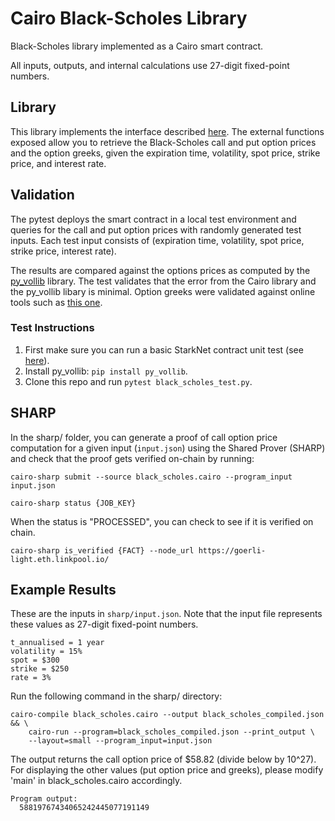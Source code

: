 # Cairo Black-Scholes Library

Black-Scholes library implemented as a Cairo smart contract.

All inputs, outputs, and internal calculations use 27-digit fixed-point numbers.

## Library

This library implements the interface described
[here](https://blog.lyra.finance/cairo-developer-grant/). The external functions
exposed allow you to retrieve the Black-Scholes call and put option prices and
the option greeks, given the expiration time, volatility, spot price,
strike price, and interest rate.

## Validation

The pytest deploys the smart contract in a local test environment and queries
for the call and put option prices with randomly generated test inputs.
Each test input consists of
(expiration time, volatility, spot price, strike price, interest rate).

The results are compared against the options prices as computed by the
[py\_vollib](https://github.com/vollib/py_vollib) library. The test validates
that the error from the Cairo library and the py\_vollib libary is minimal.
Option greeks were validated against online tools such as [this
one](https://goodcalculators.com/black-scholes-calculator/).

### Test Instructions

1. First make sure you can run a basic StarkNet contract unit test (see
   [here](https://www.cairo-lang.org/docs/hello_starknet/unit_tests.html)).
2. Install py\_vollib: ```pip install py_vollib```.
3. Clone this repo and run ```pytest black_scholes_test.py```.

## SHARP

In the sharp/ folder, you can generate a proof of call option price computation
for a given input (```input.json```) using the Shared Prover (SHARP) and check
that the proof gets verified on-chain by running:

```cairo-sharp submit --source black_scholes.cairo --program_input input.json```

```cairo-sharp status {JOB_KEY}```

When the status is "PROCESSED", you can check to see if it is verified on chain.

```cairo-sharp is_verified {FACT} --node_url https://goerli-light.eth.linkpool.io/```

## Example Results

These are the inputs in ```sharp/input.json```. Note that the input file
represents these values as 27-digit fixed-point numbers.
```
t_annualised = 1 year
volatility = 15%
spot = $300
strike = $250
rate = 3%
```

Run the following command in the sharp/ directory:
```
cairo-compile black_scholes.cairo --output black_scholes_compiled.json && \
    cairo-run --program=black_scholes_compiled.json --print_output \
    --layout=small --program_input=input.json
```

The output returns the call option price of $58.82 (divide below by 10^27).
For displaying the other values (put option price and greeks), please modify
'main' in black_scholes.cairo accordingly.
```
Program output:
  58819767434065242445077191149
```
